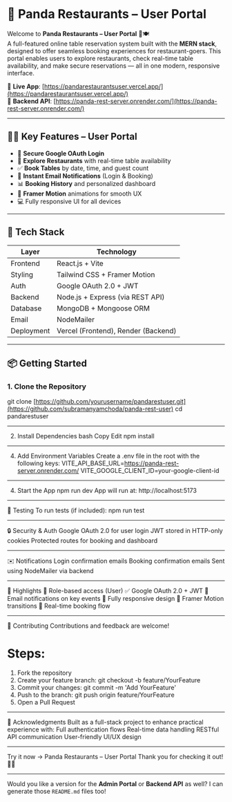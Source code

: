 # 🚀 Panda Restaurants – User Portal

Welcome to **Panda Restaurants – User Portal** 🐼🍽️  
A full-featured online table reservation system built with the **MERN stack**, designed to offer seamless booking experiences for restaurant-goers. This portal enables users to explore restaurants, check real-time table availability, and make secure reservations — all in one modern, responsive interface.

🔗 **Live App**: [https://pandarestaurantsuser.vercel.app/](https://pandarestaurantsuser.vercel.app/)  
🔗 **Backend API**: [https://panda-rest-server.onrender.com/](https://panda-rest-server.onrender.com/)

---

## 🧑‍🍳 Key Features – User Portal

- 🔐 **Secure Google OAuth Login**
- 📅 **Explore Restaurants** with real-time table availability
- ✅ **Book Tables** by date, time, and guest count
- 📨 **Instant Email Notifications** (Login & Booking)
- 📊 **Booking History** and personalized dashboard
- 🎨 **Framer Motion** animations for smooth UX
- 💻 Fully responsive UI for all devices

---

## 🧰 Tech Stack

| Layer       | Technology                        |
|-------------|-----------------------------------|
| Frontend    | React.js + Vite                   |
| Styling     | Tailwind CSS + Framer Motion      |
| Auth        | Google OAuth 2.0 + JWT            |
| Backend     | Node.js + Express (via REST API)  |
| Database    | MongoDB + Mongoose ORM            |
| Email       | NodeMailer                        |
| Deployment  | Vercel (Frontend), Render (Backend) |

---

## 📦 Getting Started

### 1. Clone the Repository
git clone [https://github.com/yourusername/pandarestuser.git](https://github.com/subramanyamchoda/panda-rest-user)
cd pandarestuser

---

2. Install Dependencies
bash
Copy
Edit
npm install

---

4. Add Environment Variables
Create a .env file in the root with the following keys:
VITE_API_BASE_URL=https://panda-rest-server.onrender.com/
VITE_GOOGLE_CLIENT_ID=your-google-client-id

---

4. Start the App
npm run dev
App will run at: http://localhost:5173

--- 

🧪 Testing
To run tests (if included):
npm run test



----

🔒 Security & Auth
Google OAuth 2.0 for user login
JWT stored in HTTP-only cookies
Protected routes for booking and dashboard

---

✉️ Notifications
Login confirmation emails
Booking confirmation emails
Sent using NodeMailer via backend

---

🎯 Highlights
🔐 Role-based access (User)
✅ Google OAuth 2.0 + JWT
📧 Email notifications on key events
📱 Fully responsive design
💨 Framer Motion transitions
📅 Real-time booking flow

---

🤝 Contributing
Contributions and feedback are welcome!
# Steps:
1. Fork the repository
2. Create your feature branch: git checkout -b feature/YourFeature
3. Commit your changes: git commit -m 'Add YourFeature'
4. Push to the branch: git push origin feature/YourFeature
5. Open a Pull Request

--- 

🙌 Acknowledgments
Built as a full-stack project to enhance practical experience with:
Full authentication flows
Real-time data handling
RESTful API communication
User-friendly UI/UX design

---
Try it now → Panda Restaurants – User Portal
Thank you for checking it out! 🐼✨

---

Would you like a version for the **Admin Portal** or **Backend API** as well? I can generate those `README.md` files too!

